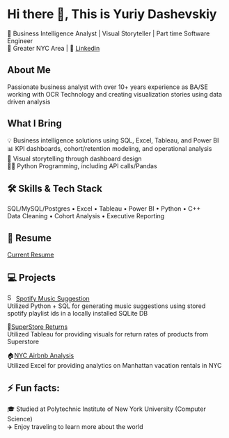 # Hi there 👋, This is Yuriy Dashevskiy

<!--
**yuriy-dashevskiy/yuriy-dashevskiy** is a ✨ _special_ ✨ repository because its `README.md` (this file) appears on your GitHub profile.

Here are some ideas to get you started:

- 🔭 I’m currently working on ...
- 🌱 I’m currently learning ...
- 👯 I’m looking to collaborate on ...
- 🤔 I’m looking for help with ...
- 💬 Ask me about ...
- 📫 How to reach me: ...
- 😄 Pronouns: ...
- ⚡ Fun fact: ...
-->
🎯 Business Intelligence Analyst | Visual Storyteller | Part time Software Engineer<br/>
📍 Greater NYC Area | 🔗 [Linkedin](https://www.linkedin.com/in/yuriy-dashevskiy/)

## About Me
Passionate business analyst with over 10+ years experience as BA/SE working with OCR Technology and creating visualization stories using data driven analysis
## What I Bring
💡 Business intelligence solutions using SQL, Excel, Tableau, and Power BI<br/>
📊 KPI dashboards, cohort/retention modeling, and operational analysis<br/>
📸 Visual storytelling through dashboard design<br/>
👨‍💻 Python Programming, including API calls/Pandas

## 🛠️ Skills & Tech Stack
SQL/MySQL/Postgres • Excel • Tableau • Power BI • Python • C++ <br/>
Data Cleaning • Cohort Analysis • Executive Reporting

## 📄 Resume
[Current Resume](https://github.com/yuriy-dashevskiy/resume)

## 💻 Projects

<a href="https://emoji.gg/emoji/SpotifyLogo"><img src="https://cdn3.emoji.gg/emojis/SpotifyLogo.png" width="16px" height="16px" alt="SpotifyLogo"></a>
[Spotify Music Suggestion](https://github.com/yuriy-dashevskiy/song_suggestion) <br/>
Utilized Python + SQL for generating music suggestions using stored spotify playlist ids in a locally installed SQLite DB

🏪[SuperStore Returns](https://github.com/yuriy-dashevskiy/superstore-returns-tableau) <br/>
Utilized Tableau for providing visuals for return rates of products from Superstore

🏠[NYC Airbnb Analysis](https://github.com/yuriy-dashevskiy/airbnb-manhattan-analytics) <br/>
Utilized Excel for providing analytics on Manhattan vacation rentals in NYC

## ⚡ Fun facts:
🎓 Studied at Polytechnic Institute of New York University (Computer Science)<br/>
✈️ Enjoy traveling to learn more about the world
